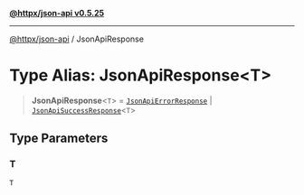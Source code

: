 [**@httpx/json-api v0.5.25**](../README.md)

***

[@httpx/json-api](../README.md) / JsonApiResponse

# Type Alias: JsonApiResponse\<T\>

> **JsonApiResponse**\<`T`\> = [`JsonApiErrorResponse`](JsonApiErrorResponse.md) \| [`JsonApiSuccessResponse`](JsonApiSuccessResponse.md)\<`T`\>

## Type Parameters

### T

`T`
